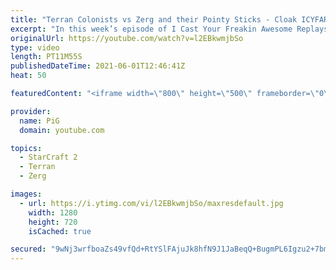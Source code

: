 ```yaml
---
title: "Terran Colonists vs Zerg and their Pointy Sticks - Cloak ICYFAR G2"
excerpt: "In this week’s episode of I Cast Your Freakin Awesome Replays (ICYFAR) players showed off their best cloaked and invisible unit plays.\r THIS WEEKS ICYFAR CHALLENGE: “One Geyser to Rule Them All” - You may only mine from one gas geyser for the entire game. Send submissions to eonblu95@gmail.com as attachment"
originalUrl: https://youtube.com/watch?v=l2EBkwmjbSo
type: video
length: PT11M55S
publishedDateTime: 2021-06-01T12:46:41Z
heat: 50

featuredContent: "<iframe width=\"800\" height=\"500\" frameborder=\"0\" src=\"https://www.youtube.com/embed/l2EBkwmjbSo\" allow=\"accelerometer; autoplay; encrypted-media; gyroscope; picture-in-picture\" allowfullscreen></iframe>"

provider:
  name: PiG
  domain: youtube.com

topics:
  - StarCraft 2
  - Terran
  - Zerg

images:
  - url: https://i.ytimg.com/vi/l2EBkwmjbSo/maxresdefault.jpg
    width: 1280
    height: 720
    isCached: true

secured: "9wNj3wrfboaZs49vfQd+RtYSlFAjuJk8hfN9J1JaBeqQ+BugmPL6Igzu2+7bmYekiII4BGQtm/ku0G6sCcI7wjTfBnVByXwehKYqZLRo2jB18qcOpYXq1fPsX4Wj8tfMHqIbucbRmUxfS1qqvXILQcmU6d9Q8ZxNwyfhAtXFoDGqlW4Lko6kumZMK2TCxnxEvP89bcxOBoQoX3WkIBvExl4AvqoSdcObPngkTZxw8kJCJEGWhVxkHygBDar8SjdhuM3ANkuzqIJBPHnrv19myauvshSg3NE80T/stdUaGaHDtezk4FTT33el1ifTuxhumn1yWijwVeRdOzY3svNbzYpaVmtotjfoPSHlAEppkRFu5XksKX0imttfMLXWme4M9WMZV3GLzRYV+6+GR7ox9qEWUlYBsWcZUv58KzKopaU=;/Gp4AZAvaDZeyoHe9FwKiA=="
---
```


